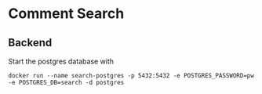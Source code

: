 # Comment Search

## Backend
Start the postgres database with
```shell script
docker run --name search-postgres -p 5432:5432 -e POSTGRES_PASSWORD=pw -e POSTGRES_DB=search -d postgres
```
